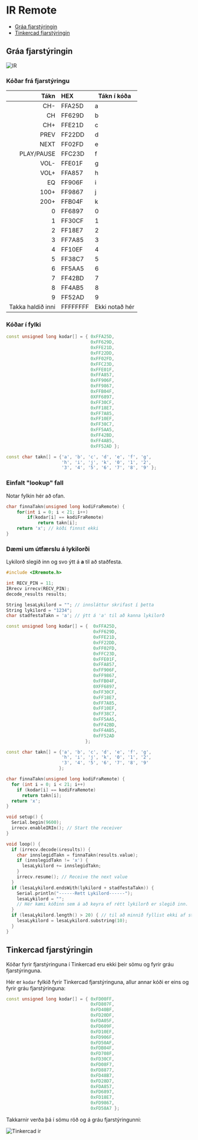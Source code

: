 # IR Remote

* [Gráa fjarstýringin](#gráa-fjarstýringin)
* [Tinkercad fjarstýringin](#tinkercad-fjarstýringin)

## Gráa fjarstýringin

![IR](../Myndir/ir_remote_merking_sm.png)

### Kóðar frá fjarstýringu

Tákn | HEX | Tákn í kóða
---: | :--- | ---
CH- | FFA25D | a
CH | FF629D | b
CH+ | FFE21D | c
PREV | FF22DD | d
NEXT | FF02FD | e
PLAY/PAUSE | FFC23D | f
VOL- | FFE01F | g
VOL+ | FFA857 | h
EQ | FF906F | i
100+ | FF9867 | j
200+ | FFB04F | k
0 | FF6897 | 0
1 | FF30CF | 1
2 | FF18E7 | 2
3 | FF7A85 | 3
4 | FF10EF | 4
5 | FF38C7 | 5
6 | FF5AA5 | 6
7 | FF42BD | 7
8 | FF4AB5 | 8
9 | FF52AD | 9
Takka haldið inni | FFFFFFFF | Ekki notað hér

### Kóðar í fylki

```c++
const unsigned long kodar[] = { 0xFFA25D,
                                0xFF629D,
                                0xFFE21D,
                                0xFF22DD,
                                0xFF02FD,
                                0xFFC23D,
                                0xFFE01F,
                                0xFFA857,
                                0xFF906F,
                                0xFF9867,
                                0xFFB04F,
                                0XFF6897,
                                0xFF30CF,
                                0xFF18E7,
                                0xFF7A85,
                                0xFF10EF,
                                0xFF38C7,
                                0xFF5AA5,
                                0xFF42BD,
                                0xFF4AB5,
                                0xFF52AD };

const char takn[] = {'a', 'b', 'c', 'd', 'e', 'f', 'g',
                     'h', 'i', 'j', 'k', '0', '1', '2',
                     '3', '4', '5', '6', '7', '8', '9' };
```

### Einfalt "lookup" fall

Notar fylkin hér að ofan.

```c++
char finnaTakn(unsigned long kodiFraRemote) {
    for(int i = 0; i < 21; i++)
        if(kodar[i] == kodiFraRemote)
            return takn[i];
    return 'x'; // kóði finnst ekki
}
```

### Dæmi um útfærslu á lykilorði

Lykilorð slegið inn og svo ýtt á **a** til að staðfesta.

```c++
#include <IRremote.h>

int RECV_PIN = 11;
IRrecv irrecv(RECV_PIN);
decode_results results;

String lesaLykilord = ""; // innsláttur skrifast í þetta
String lykilord = "1234";
char stadfestaTakn = 'a'; // ýtt á 'a' til að kanna lykilorð

const unsigned long kodar[] = {  0xFFA25D,
                                 0xFF629D,
                                 0xFFE21D,
                                 0xFF22DD,
                                 0xFF02FD,
                                 0xFFC23D,
                                 0xFFE01F,
                                 0xFFA857,
                                 0xFF906F,
                                 0xFF9867,
                                 0xFFB04F,
                                 0XFF6897,
                                 0xFF30CF,
                                 0xFF18E7,
                                 0xFF7A85,
                                 0xFF10EF,
                                 0xFF38C7,
                                 0xFF5AA5,
                                 0xFF42BD,
                                 0xFF4AB5,
                                 0xFF52AD
                              };

const char takn[] = {'a', 'b', 'c', 'd', 'e', 'f', 'g',
                     'h', 'i', 'j', 'k', '0', '1', '2',
                     '3', '4', '5', '6', '7', '8', '9'
                    };

char finnaTakn(unsigned long kodiFraRemote) {
  for (int i = 0; i < 21; i++)
    if (kodar[i] == kodiFraRemote)
      return takn[i];
  return 'x';
}

void setup() {
  Serial.begin(9600);
  irrecv.enableIRIn(); // Start the receiver
}

void loop() {
  if (irrecv.decode(&results)) {
    char innslegidTakn = finnaTakn(results.value);
    if (innslegidTakn != 'x') {
      lesaLykilord += innslegidTakn;
    }
    irrecv.resume(); // Receive the next value
  }
  if (lesaLykilord.endsWith(lykilord + stadfestaTakn)) {
    Serial.println("------Rett Lykilord------");
    lesaLykilord = "";
    // Hér kæmi kóðinn sem á að keyra ef rétt lykilorð er slegið inn.
  }
  if (lesaLykilord.length() > 20) { // til að minnið fyllist ekki af strengnum
    lesaLykilord = lesaLykilord.substring(10);
  }
}
```

## Tinkercad fjarstýringin

Kóðar fyrir fjarstýringuna í Tinkercad eru ekki þeir sömu og fyrir gráu fjarstýringuna.

Hér er ```kodar``` fylkið fyrir Tinkercad fjarstýringuna, allur annar kóði er eins og fyrir gráu fjarstýringuna:

```c++
const unsigned long kodar[] = { 0xFD00FF,
                                0xFD807F,
                                0xFD40BF,
                                0xFD20DF,
                                0xFDA05F,
                                0xFD609F,
                                0xFD10EF,
                                0xFD906F,
                                0xFD50AF,
                                0xFDB04F,
                                0xFD708F,
                                0xFD30CF,
                                0xFD08F7,
                                0xFD8877,
                                0xFD48B7,
                                0xFD28D7,
                                0xFDA857,
                                0xFD6897,
                                0xFD18E7,
                                0xFD9867,
                                0xFD58A7 };
```

Takkarnir verða þá í sömu röð og á gráu fjarstýringunni:

![Tinkercad ir](../Myndir/tinkercad_ir.png)
